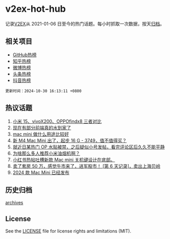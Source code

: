 # v2ex-hot-hub

 记录[V2EX](https://www.v2ex.com/)从 2021-01-06 日至今的热门话题。每小时抓取一次数据，按天[归档](archives)。
 
 ## 相关项目

- [GitHub热榜](https://github.com/lonnyzhang423/github-hot-hub)
- [知乎热榜](https://github.com/lonnyzhang423/zhihu-hot-hub)
- [微博热榜](https://github.com/lonnyzhang423/weibo-hot-hub)
- [头条热榜](https://github.com/lonnyzhang423/toutiao-hot-hub)
- [抖音热榜](https://github.com/lonnyzhang423/douyin-hot-hub)


 `更新时间：2024-10-30 16:13:11 +0800`

## 热议话题

1. [小米 15、vivoX200、OPPOfindx8 三者对比](https://www.v2ex.com/t/1084805)
1. [现在有部分前端真的水到家了](https://www.v2ex.com/t/1084858)
1. [mac mini 做什么用途比较好](https://www.v2ex.com/t/1084802)
1. [新 M4 Mac Mini 出了，起步 16 G - 3749，值不值得买？](https://www.v2ex.com/t/1084772)
1. [就近日某热门 OP 水贴被禁，之后疑似小号发帖，看完评论区后久久不能平静](https://www.v2ex.com/t/1084811)
1. [为啥那么多人推荐小米油烟机啊？](https://www.v2ex.com/t/1084801)
1. [小红书热帖吐槽新款 Mac mini 关机键设计在底部。](https://www.v2ex.com/t/1084917)
1. [卖了套房 50 万，感觉牛市来了，进军股市！ [第 6 天记录]，卖出上海贝岭](https://www.v2ex.com/t/1084875)
1. [2024 款 Mac Mini 已经发布](https://www.v2ex.com/t/1084764)

## 历史归档

[archives](archives)

## License

See the [LICENSE](LICENSE) file for license rights and limitations (MIT).
